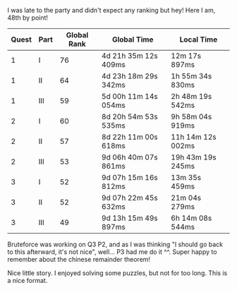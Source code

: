 I was late to the party and didn't expect any ranking but hey! Here I am, 48th by point!

|Quest|Part|Global Rank|Global Time|Local Time|
|---|---|---|---|---|
|1|I|76|4d 21h 35m 12s 409ms|12m 17s 897ms|
|1|II|64|4d 23h 18m 29s 342ms|1h 55m 34s 830ms|
|1|III|59|5d 00h 11m 14s 054ms|2h 48m 19s 542ms|
|2|I|60|8d 20h 54m 53s 535ms|9h 58m 04s 919ms|
|2|II|57|8d 22h 11m 00s 618ms|11h 14m 12s 002ms|
|2|III|53|9d 06h 40m 07s 861ms|19h 43m 19s 245ms|
|3|I|52|9d 07h 15m 16s 812ms|13m 35s 459ms|
|3|II|52|9d 07h 22m 45s 632ms|21m 04s 279ms|
|3|III|49|9d 13h 15m 49s 897ms|6h 14m 08s 544ms|


Bruteforce was working on Q3 P2, and as I was thinking "I should go back to this afterward, it's not nice", well... P3 had me do it ^^.
Super happy to remember about the chinese remainder theorem!

Nice little story. I enjoyed solving some puzzles, but not for too long. This is a nice format.
